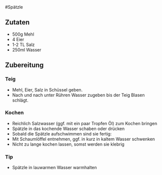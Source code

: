 #Spätzle

## Zutaten
* 500g Mehl
* 4 Eier
* 1-2 TL Salz
* 250ml Wasser

## Zubereitung
### Teig
* Mehl, Eier, Salz in Schüssel geben.  
* Nach und nach unter Rühren Wasser zugeben bis der Teig Blasen schlägt.

### Kochen
* Reichlich Salzwasser (ggf. mit ein paar Tropfen Öl) zum Kochen bringen
* Spätzle in das kochende Wasser schaben oder drücken
* Sobald die Spätzle aufschwimmen sind sie fertig: 
 * Mit Schaumlöffel entnehmen, ggf. in kurz in kaltem Wasser schwenken
 * Nicht zu lange kochen lassen, somst werden sie klebrig

### Tip
* Spätzle in lauwarmen Wasser warmhalten
